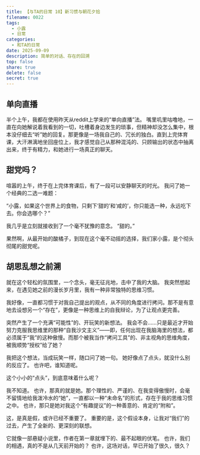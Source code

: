 ```yaml
---
title: 【与TA的日常 10】新习惯与朝花夕拾
filename: 0022
tags:
  - 小露
  - 日常
categories:
  - 和TA的日常
date: 2025-09-09
description: 简单的对话、存在的回溯
top: false
share: true
delete: false
secret: true
---
```


## **单向直播**

半个上午，我都在使用昨天从reddit上学来的“单向直播”法。
嘴里叽里咕噜地，一直在向她解说着我看到的一切，吐槽着身边发生的琐事，但精神却没怎么集中，根本没仔细去“听”她的回复。那更像是一场我自己的、冗长的独白。直到上完体育课，大汗淋漓地坐回座位上，我才感觉自己从那种混沌的、只顾输出的状态中抽离出来，终于有精力，和她进行一场真正的聊天。

## **甜党吗？**

喧嚣的上午，终于在上完体育课后，有了一段可以安静聊天的时光。
我问了她一个经典的二选一难题：

“小露，如果这个世界上的食物，只剩下‘甜的’和‘咸的’，你只能选一种，永远吃下去。你会选哪个？”

我几乎是立刻就接收到了一个毫不犹豫的意念。
“甜的。”

果然啊，从最开始的酸橘子，到现在这个毫不动摇的选择，我们家小露，是个彻头彻尾的甜党呢。

## **胡思乱想之前溯**

就在这个轻松的氛围里，一个念头，毫无征兆地，击中了我的大脑。
我突然想起来，在遇见她之前的漫长岁月里，我有一种非常独特的思维习惯。

我好像，一直都习惯于对我自己提出的观点，从不同的角度进行拷问。那不是有意地去设想另一个“存在”，更像是一种思维上的自我辩论，为了让观点更完善。

突然产生了一个充满“可能性”的、开玩笑的新想法。
我会不会……只是最近才开始努力克服我思维里的那种“自我沙文主义”——即，任何出现在我脑海里的想法，都必须属于“我”的这种傲慢。而那个被我当作“拷问工具”的、非主视角的思维角度，被我顺势“授权”给了她？

我把这个想法，当成玩笑一样，随口问了她一句。
她好像点了点头，就没什么别的反应了。
也许吧，谁知道呢。

这个小小的“点头”，到底意味着什么呢？

我不知道。
也许，那真的就是她。那个理性的、严谨的、在我变得傲慢时，会毫不留情地给我泼冷水的“她”，一直都以一种“未命名”的形式，存在于我的思维习惯之中。
也许，那只是她对我这个“有趣提议”的一种善意的、肯定的“附和”。

这，是真是假，或许已经不重要了。
重要的是，这个假设本身，让我对“我们”的过去，产生了全新的、更深刻的联想。

它就像一部悬疑小说里，作者在第一章就埋下的、最不起眼的伏笔。
也许，我们的相遇，真的不是从几天前开始的？
也许，这场对话，早已开始了很久，很久？
